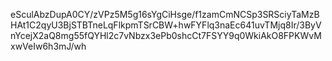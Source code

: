 eSculAbzDupA0CY/zVPz5M5g16sYgCiHsge/f1zamCmNCSp3SRSciyTaMzBHAt1C2qyU3BjSTBTneLqFlkpmTSrCBW+hwFYFlq3naEc641uvTMjq8Ir/3ByVnYcejX2aQ8mg55fQYHl2c7vNbzx3ePb0shcCt7FSYY9q0WkiAkO8FPKWvMxwVeIw6h3mJ/wh